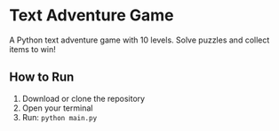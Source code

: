 # Text Adventure Game

A Python text adventure game with 10 levels. Solve puzzles and collect items to win!

## How to Run
1. Download or clone the repository
2. Open your terminal
3. Run: `python main.py`
